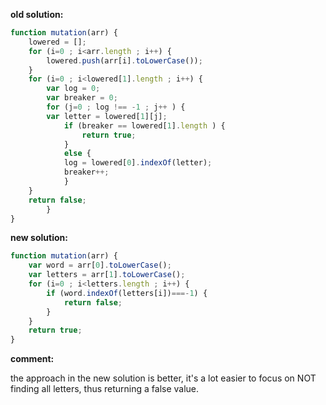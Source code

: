 **old solution:**
```javascript
function mutation(arr) {
    lowered = [];
    for (i=0 ; i<arr.length ; i++) {
        lowered.push(arr[i].toLowerCase());
    }   
    for (i=0 ; i<lowered[1].length ; i++) {
        var log = 0;
        var breaker = 0;
        for (j=0 ; log !== -1 ; j++ ) {
        var letter = lowered[1][j];
            if (breaker == lowered[1].length ) {
                return true;
            }
            else {
            log = lowered[0].indexOf(letter);
            breaker++;
            }
    }
    return false;
        }
}
```

**new solution:**
```javascript
function mutation(arr) {
    var word = arr[0].toLowerCase();
    var letters = arr[1].toLowerCase();
    for (i=0 ; i<letters.length ; i++) {
        if (word.indexOf(letters[i])===-1) {
            return false;
        }
    }
    return true;
}
```
**comment:**

the approach in the new solution is better, it's a lot easier to focus on NOT finding all letters, thus returning
a false value.

